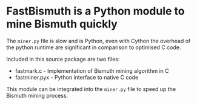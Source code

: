 # FastBismuth is a Python module to mine Bismuth quickly

The `miner.py` file is slow and is Python, even with Cython the overhead of the python runtime are significant in comparison to optimised C code.

Included in this source package are two files:

 * fastmark.c - Implementation of Bismuth mining algorithm in C
 * fastminer.pyx - Python interface to native C code

This module can be integrated into the `miner.py` file to speed up the Bismuth mining process.
